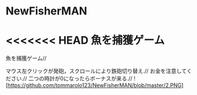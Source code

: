 # NewFisherMAN
<<<<<<< HEAD
魚を捕獲ゲーム
=======
魚を捕獲ゲーム//

マウス左クリックが発砲，スクロールにより鉄砲切り替え.//
お金を注意してください.//
二つの時計が0になったらボーナスが来る.//
![https://github.com/tommarolo123/NewFisherMAN/blob/master/2.PNG]
